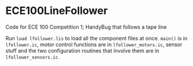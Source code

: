 # ECE100LineFollower
Code for ECE 100 Competition 1; HandyBug that follows a tape line

Run  `load lfollower.lis` to load all the component files at once.  `main()` is in `lfollower.ic`, motor control functions are in `lfollower_motors.ic`, sensor stuff and the two configuration routines that involve them are in `lfollower_sensors.ic`.
